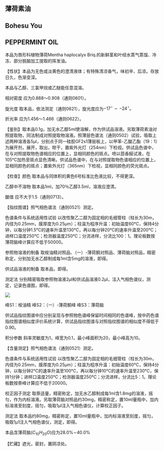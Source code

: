 ## 薄荷素油

## Bohesu You

## PEPPERMINT OIL

本品为唇形科植物薄荷Mentha haplocalyx Briq.的新鲜茎和叶经水蒸气蒸馏、冷冻、部分脱脑加工提取的挥发油。

【性状】本品为无色或淡黄色的澄清液体；有特殊清凉香气，味初辛、后凉。存放日久，色渐变深。

本品与乙醇、三氯甲烷或乙醚能任意混溶。

相对密度 应为0.888～0.908（通则0601）。

旋光度 取本品，依法测定（通则0621），旋光度应为$- 1 7 ^ { \circ } \sim - 2 4 ^ { \circ } 。$

折光率 应为1.456～1.466（通则0622）。

【鉴别】取本品0.1g，加无水乙醇5ml使溶解，作为供试品溶液。另取薄荷素油对照提取物，同法制成对照提取物溶液。照薄层色谱法（通则0502）试验，吸取上述两种溶液各5μl，分别点于同一硅胶GF2s1薄层板上，以甲苯-乙酸乙酯（19：1）为展开剂，展开，取出，晾干，置紫外光灯（254nm）下检视。供试品色谱中，在与对照提取物色谱相应的位置上，显相同颜色的斑点。喷以茴香醛试液，在105℃加热至斑点显色清晰。供试品色谱中，在与对照提取物色谱相应的位置上，显相同颜色的斑点；置紫外光灯（365nm）下检视，显相同颜色的荧光斑点。

【检查】颜色 取本品与同体积的黄色6号标准比色液比较，不得更深。

乙醇中不溶物 取本品1ml，加70％乙醇3.5ml，溶液应澄清。

酸值 应不大于1.5（通则0713）。

【指纹图谱】照气相色谱法（通则0521）测定。

色谱条件与系统适用性试验 以改性聚乙二醇为固定相的毛细管柱（柱长为30m，内径为0.25mm，膜厚度为0.25μm）；柱温为程序升温：初始温度60℃，保持4分钟，以每分钟1.5℃的速率升温至130℃，再以每分钟20℃的速率升温至200℃；进样口温度250℃；检测器温度250℃；分流进样，分流比100：1。理论板数按薄荷脑峰计算应不低于50000。

参照物溶液的制备 取桉油精对照品、（一）-薄荷酮对照品、薄荷脑对照品，精密称定，分别加无水乙醇制成每1ml含5mg的溶液，即得。

供试品溶液的制备 取本品，即得。

测定法 分别精密吸取参照物溶液2μl和供试品溶液0.2μl，注入气相色谱仪，测定，记录色谱图，即得。

<!-- 718.72 S _ { 3 } 476.43 S _ { 2 } 234.14 --8.15 S1 0.00 7.85 15.70 23.56 31.41 39.26 47.11 54.93分钟 对照指纹图谱  -->
![](https://web-api.textin.com/ocr_image/external/43334de4baf89863.jpg)

峰S1：桉油精 峰S2：（一）-薄荷酮峰 峰S3：薄荷脑

供试品指纹图谱中应分别呈现与参照物色谱峰保留时间相同的色谱峰，按中药色谱指纹图谱相似度评价系统计算，供试品指纹图谱与对照指纹图谱的相似度不得低于0.90。

积分参数 斜率灵敏度为1，峰宽为0.1，最小峰面积为20，最小峰高为10。

【含量测定】照气相色谱法（通则0521）测定。

色谱条件与系统适用性试验 以改性聚乙二醇为固定相的毛细管柱（柱长为30m，内径为0.25mm，膜厚度为0.25μm）；柱温为程序升温：初始温度60℃，保持4分钟，以每分钟2℃的速率升温至100℃，再以每分钟10℃的速率升温至230℃，保持1分钟；进样口温度250℃；检测器温度250℃；分流进样，分流比5：1。理论板数按萘峰计算应不低于20000。

校正因子测定 取萘适量，精密称定，加无水乙醇制成每1ml含1.8mg的溶液，摇匀，作为内标溶液。另取薄荷脑对照品约30mg，精密称定，置10ml量瓶中，加内标溶液至刻度，摇匀，吸取1μl注入气相色谱仪，计算校正因子。

测定法 取本品约80mg，精密称定，置10ml量瓶中，加内标溶液至刻度，摇匀，吸取1μ1注入气相色谱仪，测定，即得。

本品含薄荷脑$( C _ { 1 0 } H _ { 2 0 } O )$应为28.0%∼40.0%

【贮藏】遮光，密封，置阴凉处。